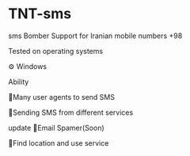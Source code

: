 # TNT-sms
sms Bomber Support for Iranian mobile numbers +98


Tested on operating systems
  
  ⚙ Windows
  
Ability

  🔮Many user agents to send SMS
  
  🔮Sending SMS from different services

update
  🎉Email Spamer(Soon)
  
  🎉Find location and use service
  
